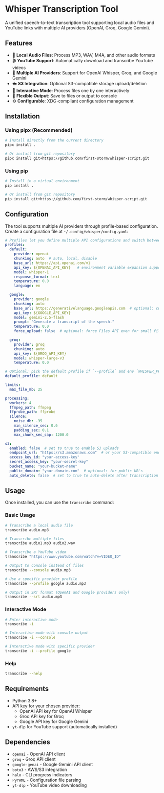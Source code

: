 # Whisper Transcription Tool

A unified speech-to-text transcription tool supporting local audio files and YouTube links with multiple AI providers (OpenAI, Groq, Google Gemini).

## Features

- 🎵 **Local Audio Files**: Process MP3, WAV, M4A, and other audio formats
- 🎬 **YouTube Support**: Automatically download and transcribe YouTube videos
- 🤖 **Multiple AI Providers**: Support for OpenAI Whisper, Groq, and Google Gemini
- ☁️ **S3 Integration**: Optional S3-compatible storage upload/deletion
- 🔄 **Interactive Mode**: Process files one by one interactively
- 📝 **Flexible Output**: Save to files or output to console
- ⚙️ **Configurable**: XDG-compliant configuration management

## Installation

### Using pipx (Recommended)

```bash
# Install directly from the current directory
pipx install .

# Or install from git repository
pipx install git+https://github.com/first-storm/whisper-script.git
```

### Using pip

```bash
# Install in a virtual environment
pip install .

# Or install from git repository
pip install git+https://github.com/first-storm/whisper-script.git
```

## Configuration

The tool supports multiple AI providers through profile-based configuration. Create a configuration file at `~/.config/whisper/config.yaml`:

```yaml
# Profiles let you define multiple API configurations and switch between them
profiles:
  default:
    provider: openai
    chunking: auto  # auto, local, disable
    base_url: https://api.openai.com/v1
    api_key: ${OPENAI_API_KEY}   # environment variable expansion supported
    model: whisper-1
    response_format: text
    temperature: 0.0
    language: en

  google:
    provider: google
    chunking: auto
    base_url: https://generativelanguage.googleapis.com  # optional: custom API endpoint
    api_key: ${GOOGLE_API_KEY}
    model: gemini-2.5-flash
    prompt: "Generate a transcript of the speech."
    temperature: 0.0
    force_upload: false  # optional: force Files API even for small files

  groq:
    provider: groq
    chunking: auto
    api_key: ${GROQ_API_KEY}
    model: whisper-large-v3
    temperature: 0.0

# Optional: pick the default profile if `--profile` and env `WHISPER_PROFILE` are unset
default_profile: default

limits:
  max_file_mb: 25

processing:
  workers: 4
  ffmpeg_path: ffmpeg
  ffprobe_path: ffprobe
  silence:
    noise_db: -35
    min_silence_sec: 0.6
    padding_sec: 0.1
    max_chunk_sec_cap: 1200.0

s3:
  enabled: false  # set to true to enable S3 uploads
  endpoint_url: "https://s3.amazonaws.com"  # or your S3-compatible endpoint
  access_key_id: "your-access-key"
  secret_access_key: "your-secret-key"
  bucket_name: "your-bucket-name"
  public_domain: "your-domain.com"  # optional: for public URLs
  auto_delete: false  # set to true to auto-delete after transcription
```

## Usage

Once installed, you can use the `transcribe` command:

### Basic Usage

```bash
# Transcribe a local audio file
transcribe audio.mp3

# Transcribe multiple files
transcribe audio1.mp3 audio2.wav

# Transcribe a YouTube video
transcribe "https://www.youtube.com/watch?v=VIDEO_ID"

# Output to console instead of files
transcribe --console audio.mp3

# Use a specific provider profile
transcribe --profile google audio.mp3

# Output in SRT format (OpenAI and Google providers only)
transcribe --srt audio.mp3
```

### Interactive Mode

```bash
# Enter interactive mode
transcribe -i

# Interactive mode with console output
transcribe -i --console

# Interactive mode with specific provider
transcribe -i --profile google
```

### Help

```bash
transcribe --help
```

## Requirements

- Python 3.8+
- API key for your chosen provider:
  - OpenAI API key for OpenAI Whisper
  - Groq API key for Groq
  - Google API key for Google Gemini
- `yt-dlp` for YouTube support (automatically installed)

## Dependencies

- `openai` - OpenAI API client
- `groq` - Groq API client
- `google-genai` - Google Gemini API client
- `boto3` - AWS/S3 integration
- `halo` - CLI progress indicators
- `PyYAML` - Configuration file parsing
- `yt-dlp` - YouTube video downloading